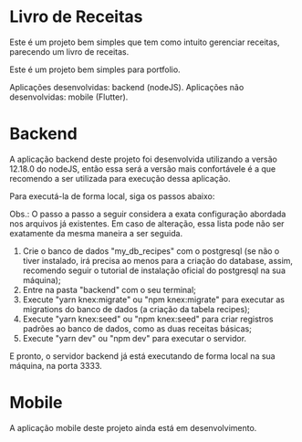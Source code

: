 # Livro de Receitas

Este é um projeto bem simples que tem como intuito gerenciar receitas, parecendo um livro de receitas.

Este é um projeto bem simples para portfolio.

Aplicações desenvolvidas: backend (nodeJS).
Aplicações não desenvolvidas: mobile (Flutter).

# Backend

A aplicação backend deste projeto foi desenvolvida utilizando a versão 12.18.0 do nodeJS, então essa será a versão mais confortávele é a que recomendo a ser utilizada para execução dessa aplicação.

Para executá-la de forma local, siga os passos abaixo:

Obs.: O passo a passo a seguir considera a exata configuração abordada nos arquivos já existentes. Em caso de alteração, essa lista pode não ser exatamente da mesma maneira a ser seguida.

<ol>
  <li>Crie o banco de dados "my_db_recipes" com o postgresql (se não o tiver instalado, irá precisa ao menos para a criação do database, assim, recomendo seguir o tutorial de instalação oficial do postgresql na sua máquina);</li>
  <li>Entre na pasta "backend" com o seu terminal;</li>
  <li>Execute "yarn knex:migrate" ou "npm knex:migrate" para executar as migrations do banco de dados (a criação da tabela recipes);</li>
  <li>Execute "yarn knex:seed" ou "npm knex:seed" para criar registros padrões ao banco de dados, como as duas receitas básicas;</li>
  <li>Execute "yarn dev" ou "npm dev" para executar o servidor.</li>
</ol>

E pronto, o servidor backend já está executando de forma local na sua máquina, na porta 3333.

# Mobile

A aplicação mobile deste projeto ainda está em desenvolvimento.
